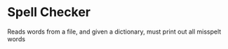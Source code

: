 # Spell Checker
 Reads words from a file, and given a dictionary, must print out all misspelt words
